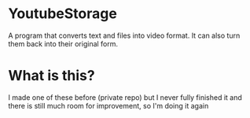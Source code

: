 # YoutubeStorage
A program that converts text and files into video format. It can also turn them back into their original form.

# What is this?
I made one of these before (private repo) but I never fully finished it and there is still much room for improvement, so I'm doing it again
